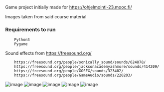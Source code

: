 Game project initially made for https://ohjelmointi-23.mooc.fi/

Images taken from said course material

### Requirements to run

        Python3
        Pygame

Sound effects from https://freesound.org/

        https://freesound.org/people/sonically_sound/sounds/624878/
        https://freesound.org/people/jacksonacademyashmore/sounds/414209/
        https://freesound.org/people/GOSFX/sounds/323402/
        https://freesound.org/people/GameAudio/sounds/220203/

![image](https://github.com/maeeri/RobotGame/assets/107042762/4b6ce1d7-05f4-4db6-9600-b54ce9836dc2)
![image](https://github.com/maeeri/RobotGame/assets/107042762/b5f8f290-3779-482f-a271-b3770bb074fc)
![image](https://github.com/maeeri/RobotGame/assets/107042762/d4bec095-dc4b-4306-9b95-64432d3bab20)
![image](https://github.com/maeeri/RobotGame/assets/107042762/5b99220c-8388-4b1b-b3b3-b1bd7cd17232)
![image](https://github.com/maeeri/RobotGame/assets/107042762/7d1a02d2-22a3-4bd5-b4b0-b061a8e316b8)
